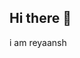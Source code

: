 ## Hi there 👋
i am reyaansh
<!--
**reyaansharora26/reyaansharora26** is a ✨ _special_ ✨ repository because its `README.md` (this file) appears on your GitHub profile.



